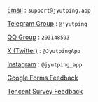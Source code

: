 [Email](mailto:support@jyutping.app) : `support@jyutping.app`

[Telegram Group](https://t.me/jyutping) : `@jyutping`

[QQ Group](https://jq.qq.com/?k=4PR17m3t) : `293148593`

[X (Twitter)](https://x.com/JyutpingApp) : `@JyutpingApp`

[Instagram](https://www.instagram.com/jyutping_app) : `@jyutping_app`

[Google Forms Feedback](https://docs.google.com/forms/d/e/1FAIpQLSeyw4yiXr3z-XiGrem_ykaDM9VbyTcoNNzgjc7wgtd_b4Nc0Q/viewform)

[Tencent Survey Feedback](https://wj.qq.com/s2/14037245/fe08)

